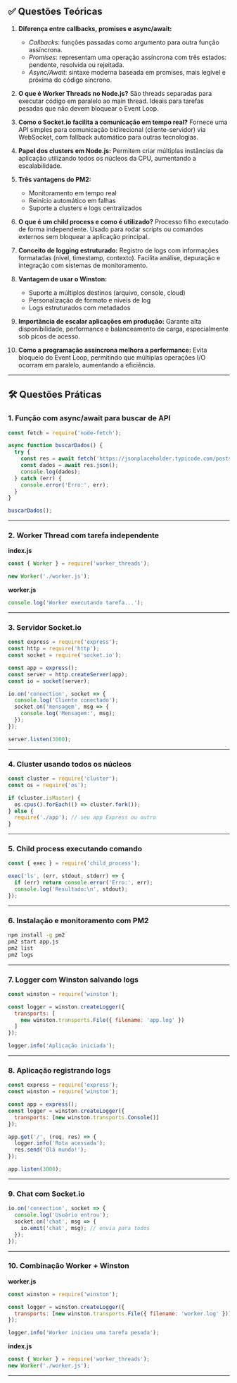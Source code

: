 ## ✅ Questões Teóricas

1. **Diferença entre callbacks, promises e async/await:**

   * *Callbacks*: funções passadas como argumento para outra função assíncrona.
   * *Promises*: representam uma operação assíncrona com três estados: pendente, resolvida ou rejeitada.
   * *Async/Await*: sintaxe moderna baseada em promises, mais legível e próxima do código síncrono.

2. **O que é Worker Threads no Node.js?**
   São threads separadas para executar código em paralelo ao main thread. Ideais para tarefas pesadas que não devem bloquear o Event Loop.

3. **Como o Socket.io facilita a comunicação em tempo real?**
   Fornece uma API simples para comunicação bidirecional (cliente-servidor) via WebSocket, com fallback automático para outras tecnologias.

4. **Papel dos clusters em Node.js:**
   Permitem criar múltiplas instâncias da aplicação utilizando todos os núcleos da CPU, aumentando a escalabilidade.

5. **Três vantagens do PM2:**

   * Monitoramento em tempo real
   * Reinício automático em falhas
   * Suporte a clusters e logs centralizados

6. **O que é um child process e como é utilizado?**
   Processo filho executado de forma independente. Usado para rodar scripts ou comandos externos sem bloquear a aplicação principal.

7. **Conceito de logging estruturado:**
   Registro de logs com informações formatadas (nível, timestamp, contexto). Facilita análise, depuração e integração com sistemas de monitoramento.

8. **Vantagem de usar o Winston:**

   * Suporte a múltiplos destinos (arquivo, console, cloud)
   * Personalização de formato e níveis de log
   * Logs estruturados com metadados

9. **Importância de escalar aplicações em produção:**
   Garante alta disponibilidade, performance e balanceamento de carga, especialmente sob picos de acesso.

10. **Como a programação assíncrona melhora a performance:**
    Evita bloqueio do Event Loop, permitindo que múltiplas operações I/O ocorram em paralelo, aumentando a eficiência.

---

## 🛠 Questões Práticas

### 1. **Função com async/await para buscar de API**

```js
const fetch = require('node-fetch');

async function buscarDados() {
  try {
    const res = await fetch('https://jsonplaceholder.typicode.com/posts/1');
    const dados = await res.json();
    console.log(dados);
  } catch (err) {
    console.error('Erro:', err);
  }
}

buscarDados();
```

---

### 2. **Worker Thread com tarefa independente**

**index.js**

```js
const { Worker } = require('worker_threads');

new Worker('./worker.js');
```

**worker.js**

```js
console.log('Worker executando tarefa...');
```

---

### 3. **Servidor Socket.io**

```js
const express = require('express');
const http = require('http');
const socket = require('socket.io');

const app = express();
const server = http.createServer(app);
const io = socket(server);

io.on('connection', socket => {
  console.log('Cliente conectado');
  socket.on('mensagem', msg => {
    console.log('Mensagem:', msg);
  });
});

server.listen(3000);
```

---

### 4. **Cluster usando todos os núcleos**

```js
const cluster = require('cluster');
const os = require('os');

if (cluster.isMaster) {
  os.cpus().forEach(() => cluster.fork());
} else {
  require('./app'); // seu app Express ou outro
}
```

---

### 5. **Child process executando comando**

```js
const { exec } = require('child_process');

exec('ls', (err, stdout, stderr) => {
  if (err) return console.error('Erro:', err);
  console.log('Resultado:\n', stdout);
});
```

---

### 6. **Instalação e monitoramento com PM2**

```bash
npm install -g pm2
pm2 start app.js
pm2 list
pm2 logs
```

---

### 7. **Logger com Winston salvando logs**

```js
const winston = require('winston');

const logger = winston.createLogger({
  transports: [
    new winston.transports.File({ filename: 'app.log' })
  ]
});

logger.info('Aplicação iniciada');
```

---

### 8. **Aplicação registrando logs**

```js
const express = require('express');
const winston = require('winston');

const app = express();
const logger = winston.createLogger({
  transports: [new winston.transports.Console()]
});

app.get('/', (req, res) => {
  logger.info('Rota acessada');
  res.send('Olá mundo!');
});

app.listen(3000);
```

---

### 9. **Chat com Socket.io**

```js
io.on('connection', socket => {
  console.log('Usuário entrou');
  socket.on('chat', msg => {
    io.emit('chat', msg); // envia para todos
  });
});
```

---

### 10. **Combinação Worker + Winston**

**worker.js**

```js
const winston = require('winston');

const logger = winston.createLogger({
  transports: [new winston.transports.File({ filename: 'worker.log' })]
});

logger.info('Worker iniciou uma tarefa pesada');
```

**index.js**

```js
const { Worker } = require('worker_threads');
new Worker('./worker.js');
```

---
